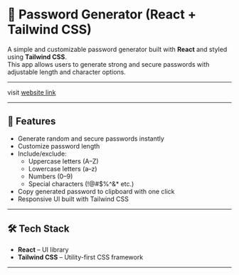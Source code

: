 # 🔑 Password Generator (React + Tailwind CSS)

A simple and customizable password generator built with **React** and styled using **Tailwind CSS**.  
This app allows users to generate strong and secure passwords with adjustable length and character options.

---

visit [website link](passwordgenerator1react.netlify.app)

---

## 🚀 Features
- Generate random and secure passwords instantly  
- Customize password length  
- Include/exclude:
  - Uppercase letters (A–Z)
  - Lowercase letters (a–z)
  - Numbers (0–9)
  - Special characters (!@#$%^&* etc.)  
- Copy generated password to clipboard with one click  
- Responsive UI built with Tailwind CSS  

---



## 🛠️ Tech Stack
- **React** – UI library  
- **Tailwind CSS** – Utility-first CSS framework  

---
